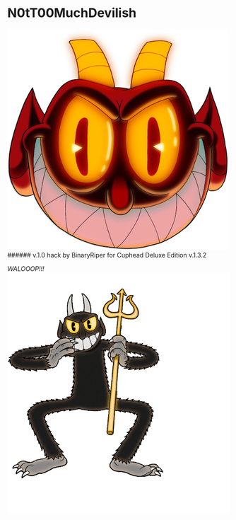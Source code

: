 # N0tT00MuchDevilish
<img src="https://github.com/BinaryRiper/N0tT00MuchDevilish/blob/main/media/icon.png" width="500" height="500">
###### v.1.0 hack by BinaryRiper for Cuphead Deluxe Edition v.1.3.2   

*WALOOOP!!!*  
<img src="https://github.com/BinaryRiper/N0tT00MuchDevilish/blob/main/media/devilskin.gif">
